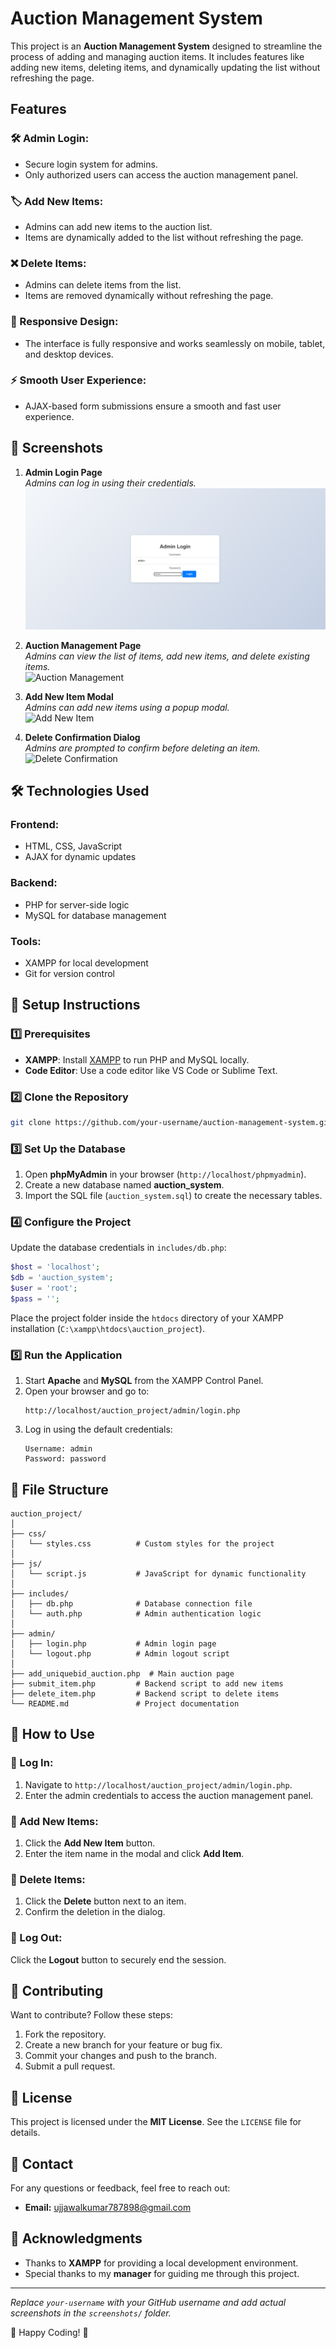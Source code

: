 # Auction Management System

This project is an **Auction Management System** designed to streamline the process of adding and managing auction items. It includes features like adding new items, deleting items, and dynamically updating the list without refreshing the page.

## Features

### 🛠️ Admin Login:
- Secure login system for admins.
- Only authorized users can access the auction management panel.

### 🏷️ Add New Items:
- Admins can add new items to the auction list.
- Items are dynamically added to the list without refreshing the page.

### ❌ Delete Items:
- Admins can delete items from the list.
- Items are removed dynamically without refreshing the page.

### 📱 Responsive Design:
- The interface is fully responsive and works seamlessly on mobile, tablet, and desktop devices.

### ⚡ Smooth User Experience:
- AJAX-based form submissions ensure a smooth and fast user experience.

## 📸 Screenshots

1. **Admin Login Page**  
   *Admins can log in using their credentials.*  
   ![Admin Login](images/1.png)

2. **Auction Management Page**  
   *Admins can view the list of items, add new items, and delete existing items.*  
   ![Auction Management](screenshots/auction_management.png)

3. **Add New Item Modal**  
   *Admins can add new items using a popup modal.*  
   ![Add New Item](screenshots/add_new_item.png)

4. **Delete Confirmation Dialog**  
   *Admins are prompted to confirm before deleting an item.*  
   ![Delete Confirmation](screenshots/delete_confirmation.png)

## 🛠️ Technologies Used

### Frontend:
- HTML, CSS, JavaScript
- AJAX for dynamic updates

### Backend:
- PHP for server-side logic
- MySQL for database management

### Tools:
- XAMPP for local development
- Git for version control

## 🚀 Setup Instructions

### 1️⃣ Prerequisites
- **XAMPP**: Install [XAMPP](https://www.apachefriends.org/index.html) to run PHP and MySQL locally.
- **Code Editor**: Use a code editor like VS Code or Sublime Text.

### 2️⃣ Clone the Repository
```bash
git clone https://github.com/your-username/auction-management-system.git
```

### 3️⃣ Set Up the Database
1. Open **phpMyAdmin** in your browser (`http://localhost/phpmyadmin`).
2. Create a new database named **auction_system**.
3. Import the SQL file (`auction_system.sql`) to create the necessary tables.

### 4️⃣ Configure the Project
Update the database credentials in `includes/db.php`:
```php
$host = 'localhost';
$db = 'auction_system';
$user = 'root';
$pass = '';
```
Place the project folder inside the `htdocs` directory of your XAMPP installation (`C:\xampp\htdocs\auction_project`).

### 5️⃣ Run the Application
1. Start **Apache** and **MySQL** from the XAMPP Control Panel.
2. Open your browser and go to:
   ```
   http://localhost/auction_project/admin/login.php
   ```
3. Log in using the default credentials:
   ```
   Username: admin
   Password: password
   ```

## 📁 File Structure
```
auction_project/
│
├── css/
│   └── styles.css          # Custom styles for the project
│
├── js/
│   └── script.js           # JavaScript for dynamic functionality
│
├── includes/
│   ├── db.php              # Database connection file
│   └── auth.php            # Admin authentication logic
│
├── admin/
│   ├── login.php           # Admin login page
│   └── logout.php          # Admin logout script
│
├── add_uniquebid_auction.php  # Main auction page
├── submit_item.php         # Backend script to add new items
├── delete_item.php         # Backend script to delete items
└── README.md               # Project documentation
```

## 🎯 How to Use

### 🔹 Log In:
1. Navigate to `http://localhost/auction_project/admin/login.php`.
2. Enter the admin credentials to access the auction management panel.

### 🔹 Add New Items:
1. Click the **Add New Item** button.
2. Enter the item name in the modal and click **Add Item**.

### 🔹 Delete Items:
1. Click the **Delete** button next to an item.
2. Confirm the deletion in the dialog.

### 🔹 Log Out:
Click the **Logout** button to securely end the session.

## 🤝 Contributing
Want to contribute? Follow these steps:
1. Fork the repository.
2. Create a new branch for your feature or bug fix.
3. Commit your changes and push to the branch.
4. Submit a pull request.

## 📜 License
This project is licensed under the **MIT License**. See the `LICENSE` file for details.

## 📩 Contact
For any questions or feedback, feel free to reach out:
- **Email:** ujjawalkumar787898@gmail.com


## 🙏 Acknowledgments
- Thanks to **XAMPP** for providing a local development environment.
- Special thanks to my **manager** for guiding me through this project.

---

_Replace `your-username` with your GitHub username and add actual screenshots in the `screenshots/` folder._

🚀 Happy Coding! 🎯
